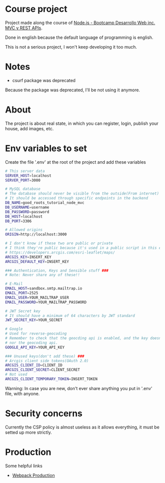 # Course project

Project made along the course of [Node.js - Bootcamp Desarrollo Web inc. MVC y REST APIs](https://www.udemy.com/course/nodejs-bootcamp-desarrollo-web-mvc-y-rest-apis/).

Done in english because the default language of programming is english.

This is not a serious project, I won't keep developing it too much.

# Notes

- csurf package was deprecated

Because the package was deprecated, I'll be not using it anymore.

# About

The project is about real state, in which you can register, login, publish your house, add images, etc.

# Env variables to set

Create the file '.env' at the root of the project and add these variables

```bash
# This server data
SERVER_HOST=localhost
SERVER_PORT=3000

# MySQL database
# The database should never be visible from the outside(From internet)
# It should be accessed through specific endpoints in the backend
DB_NAME=good_roots_tutorial_node_mvc
DB_USERNAME=username
DB_PASSWORD=password
DB_HOST=localhost
DB_PORT=3306

# Allowed origins
ORIGIN=http://localhost:3000

# I don't know if these two are public or private
# I think they're public because it's used in a public script in this example:
# https://developers.arcgis.com/esri-leaflet/maps/
ARCGIS_KEY=INSERT_KEY
ARCGIS_DEFAULT_KEY=INSERT_KEY

### Authentication, Keys and Sensible stuff ###
# Note: Never share any of these!!

# E-Mail
EMAIL_HOST=sandbox.smtp.mailtrap.io
EMAIL_PORT=2525
EMAIL_USER=YOUR_MAILTRAP_USER
EMAIL_PASSWORD=YOUR_MAILTRAP_PASSWORD

# JWT Secret key
# It should have a minimum of 64 characters by JWT standard
JWT_SECRET_KEY=YOUR_SECRET

# Google
# Used for reverse-geocoding
# Remember to check that the geocding api is enabled, and the key doesn't restrict access to your domain
# nor the geocoding api.
GOOGLE_API_KEY=YOUR_API_KEY

### Unused keys(don't add these) ###
# Arcgis client side tokens(OAuth 2.0)
ARCGIS_CLIENT_ID=CLIENT_ID
ARCGIS_CLIENT_SECRET=CLIENT_SECRET
# Not used
ARCGIS_CLIENT_TEMPORARY_TOKEN=INSERT_TOKEN
```

Warning: In case you are new, don't ever share anything you put in '.env' file, with anyone.

# Security concerns

Currently the CSP policy is almost useless as it allows everything, it must be setted up more strictly.

# Production

Some helpful links

- [Webpack Production](https://webpack.js.org/guides/production/)
